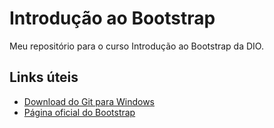 # Introdução ao Bootstrap
Meu repositório para o curso Introdução ao Bootstrap da DIO.

## Links úteis
- [Download do Git para Windows](https://git-scm.com/download/win)
- [Página oficial do Bootstrap](https://getbootstrap.com/)
